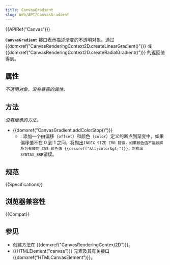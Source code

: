 ```yaml
---
title: CanvasGradient
slug: Web/API/CanvasGradient
---
```


{{APIRef("Canvas")}}

**`CanvasGradient`** 接口表示描述渐变的不透明对象。通过 {{domxref("CanvasRenderingContext2D.createLinearGradient()")}} 或 {{domxref("CanvasRenderingContext2D.createRadialGradient()")}} 的返回值得到。

## 属性

_不透明对象，没有暴露的属性。_

## 方法

_没有继承的方法。_

- {{domxref("CanvasGradient.addColorStop()")}}
  - : 添加一个由偏移（`offset`）和颜色（`color`）定义的断点到渐变中。如果偏移值不在 0 到 1 之间，将抛出`INDEX_SIZE_ERR 错误，如果颜色值不能被解析为有效的 CSS 颜色值 {{cssxref("&lt;color&gt;")}}，将抛出 SYNTAX_ERR`错误。

## 规范

{{Specifications}}

## 浏览器兼容性

{{Compat}}

## 参见

- 创建方法在 {{domxref("CanvasRenderingContext2D")}}。
- {{HTMLElement("canvas")}} 元素及其有关接口 {{domxref("HTMLCanvasElement")}}。
